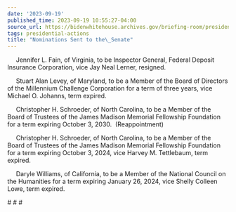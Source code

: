 ```yaml
---
date: '2023-09-19'
published_time: 2023-09-19 10:55:27-04:00
source_url: https://bidenwhitehouse.archives.gov/briefing-room/presidential-actions/2023/09/19/nominations-sent-to-the-senate-121/
tags: presidential-actions
title: "Nominations Sent to the\_Senate"
---
```

 
     Jennifer L. Fain, of Virginia, to be Inspector General, Federal
Deposit Insurance Corporation, vice Jay Neal Lerner, resigned.

     Stuart Alan Levey, of Maryland, to be a Member of the Board of
Directors of the Millennium Challenge Corporation for a term of three
years, vice Michael O. Johanns, term expired.

     Christopher H. Schroeder, of North Carolina, to be a Member of the
Board of Trustees of the James Madison Memorial Fellowship Foundation
for a term expiring October 3, 2030.  (Reappointment)

     Christopher H. Schroeder, of North Carolina, to be a Member of the
Board of Trustees of the James Madison Memorial Fellowship Foundation
for a term expiring October 3, 2024, vice Harvey M. Tettlebaum, term
expired.

     Daryle Williams, of California, to be a Member of the National
Council on the Humanities for a term expiring January 26, 2024, vice
Shelly Colleen Lowe, term expired.

\# \# \#
